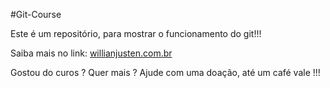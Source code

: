 #Git-Course

Este é um repositório, para mostrar o funcionamento do git!!!

Saiba mais no link: [willianjusten.com.br](https://willianjusten.com.br/)

Gostou do curos ? Quer mais ? Ajude com uma doação, até um café vale !!!
